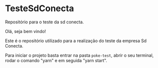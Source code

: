 # TesteSdConecta
Repositório para o teste da sd conecta.

Olá, seja bem vindo!

Este é o repositório utilizado para a realização do teste da empresa Sd Conecta.

Para iniciar o projeto basta entrar na pasta `poke-test`, abrir o seu terminal, rodar o comando "yarn" e em seguida "yarn start". 

